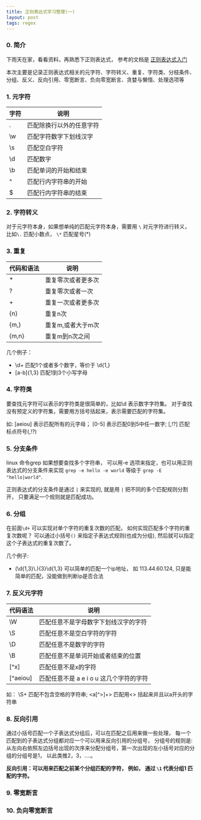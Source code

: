 ```yaml
---
title: 正则表达式学习整理(一)
layout: post
tags: regex
---
```


### 0. 简介

下雨天在家，看看资料，再熟悉下正则表达式， 参考的文档是 [正则表达式入门](http://deerchao.net/tutorials/regex/regex.htm)

本次主要是记录正则表达式相关的元字符、字符转义、重复、字符类、分枝条件、分组、反义、反向引用、零宽断言、负向零宽断言、贪婪与懒惰、处理选项等

### 1. 元字符
字符|说明
----|----
.|匹配除换行以外的任意字符
\w|匹配字符数字下划线汉字
\s|匹配空白字符
\d|匹配数字
\b|匹配单词的开始和结束
^|匹配行内字符串的开始
$|匹配行内字符串的结束

### 2. 字符转义

对于元字符本身，如果想单纯的匹配元字符本身，需要用 `\` 对元字符进行转义， 比如`\.` 匹配小数点， `\*` 匹配星号(*) 

### 3. 重复
代码和语法|说明
--------|------
*| 重复零次或者更多次
?| 重复零次或者一次
+| 重复一次或者更多次
{n} | 重复n次
{m,} | 重复m,或者大于m次
{m,n} | 重复m到n次之间

几个例子：
*  \d+ 匹配1个或者多个数字，等价于 \d{1,}
*  [a-b]{1,3} 匹配1到3个小写字母

### 4. 字符类

要查找元字符可以表示的字符类是很简单的，比如\d 表示数字字符集。 对于查找没有预定义的字符集，需要用方括号括起来，表示需要匹配的字符集。

如: [aeiou] 表示匹配所有的元字母； [0-5] 表示匹配0到5中任一数字; [,!\?]  匹配标点符号(,!?)

### 5. 分支条件
linux 命令grep 如果想要查找多个字符串， 可以用-e 选项来指定，也可以用正则表达式的分支条件来实现 `grep -e hello -e world` 等级于 `grep -E "hello|world"`. 

正则表达式的分支条件是通过 `|` 来实现的, 就是用 `|` 把不同的多个匹配规则分割开， 只要满足一个规则就是匹配成功。


### 6. 分组

在前面`\d+` 可以实现对单个字符的重复次数的匹配， 如何实现匹配多个字符的重复次数呢？ 可以通过小括号`()` 来指定子表达式规则(也成为分组), 然后就可以指定这个子表达式的重复次数了。

几个例子:

* (\d{1,3}\\.){3}\d{1,3} 可以简单的匹配一个ip地址， 如 113.44.60.124, 只是能简单的匹配，没能做到判断ip是否合法

### 7. 反义元字符

代码语法|说明
--------|----
\W | 匹配任意不是字母数字下划线汉字的字符
\S | 匹配任意不是空白字符的字符
\D | 匹配任意不是数字的字符
\B | 匹配任意不是单词开始或者结束的位置
[\^x] | 匹配任意不是x的字符
[\^aeiou] | 匹配任意不是 a e i o u 这几个字符的字符

如： \S+ 匹配不包含空格的字符串; <a[^>]+>  匹配用<> 括起来并且以a开头的字符串

### 8. 反向引用
通过小括号匹配一个子表达式分组后，可以在匹配之后用来做一些处理， 每一个匹配到的子表达式分组都对应一个可以用来反向引用的分组号， 
分组号的规则是: 从左向右依照左边括号出现的次序来分配分组号，第一次出现的左小括号对应的分组的分组号是1， 以此类推2，3，....。

**反向引用：可以用来匹配之前某个分组匹配的字符， 例如， 通过 `\1` 代表分组1 匹配的字符。**

### 9. 零宽断言

### 10. 负向零宽断言




